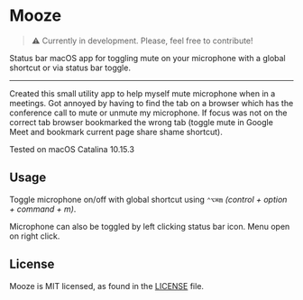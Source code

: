 # Mooze

> :warning: Currently in development. Please, feel free to contribute!

Status bar macOS app for toggling mute on your microphone with a global shortcut or via status bar toggle.

---

Created this small utility app to help myself mute microphone when in a meetings. Got annoyed by having to find the tab on a browser which has the conference call to mute or unmute my microphone. If focus was not on the correct tab browser bookmarked the wrong tab (toggle mute in Google Meet and bookmark current page share shame shortcut).

Tested on macOS Catalina 10.15.3

## Usage

Toggle microphone on/off with global shortcut using `⌃⌥⌘m` _(control + option + command + m)_.

Microphone can also be toggled by left clicking status bar icon. Menu open on right click.

## License

Mooze is MIT licensed, as found in the [LICENSE](https://github.com/mskri/MoozeApp/blob/master/LICENSE) file.
